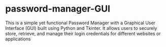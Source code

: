 # password-manager-GUI
This is a simple yet functional Password Manager with a Graphical User Interface (GUI) built using Python and Tkinter. It allows users to securely store, retrieve, and manage their login credentials for different websites or applications
